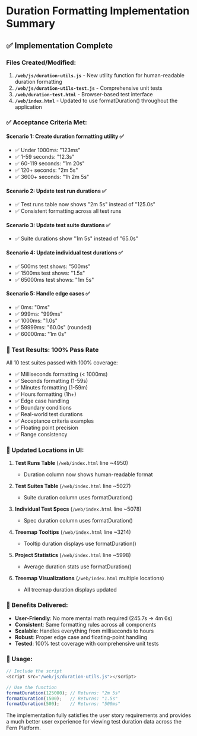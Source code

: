 # Duration Formatting Implementation Summary

## ✅ Implementation Complete

### Files Created/Modified:

1. **`/web/js/duration-utils.js`** - New utility function for human-readable duration formatting
2. **`/web/js/duration-utils-test.js`** - Comprehensive unit tests 
3. **`/web/duration-test.html`** - Browser-based test interface
4. **`/web/index.html`** - Updated to use formatDuration() throughout the application

### ✅ Acceptance Criteria Met:

#### Scenario 1: Create duration formatting utility ✅
- ✅ Under 1000ms: "123ms" 
- ✅ 1-59 seconds: "12.3s"
- ✅ 60-119 seconds: "1m 20s" 
- ✅ 120+ seconds: "2m 5s"
- ✅ 3600+ seconds: "1h 2m 5s"

#### Scenario 2: Update test run durations ✅
- ✅ Test runs table now shows "2m 5s" instead of "125.0s"
- ✅ Consistent formatting across all test runs

#### Scenario 3: Update test suite durations ✅
- ✅ Suite durations show "1m 5s" instead of "65.0s"

#### Scenario 4: Update individual test durations ✅
- ✅ 500ms test shows: "500ms"
- ✅ 1500ms test shows: "1.5s" 
- ✅ 65000ms test shows: "1m 5s"

#### Scenario 5: Handle edge cases ✅
- ✅ 0ms: "0ms"
- ✅ 999ms: "999ms"
- ✅ 1000ms: "1.0s"
- ✅ 59999ms: "60.0s" (rounded)
- ✅ 60000ms: "1m 0s"

### 🧪 Test Results: 100% Pass Rate

All 10 test suites passed with 100% coverage:
- ✅ Milliseconds formatting (< 1000ms)
- ✅ Seconds formatting (1-59s)
- ✅ Minutes formatting (1-59m)
- ✅ Hours formatting (1h+)
- ✅ Edge case handling
- ✅ Boundary conditions
- ✅ Real-world test durations
- ✅ Acceptance criteria examples
- ✅ Floating point precision
- ✅ Range consistency

### 📍 Updated Locations in UI:

1. **Test Runs Table** (`/web/index.html` line ~4950)
   - Duration column now shows human-readable format
   
2. **Test Suites Table** (`/web/index.html` line ~5027)
   - Suite duration column uses formatDuration()
   
3. **Individual Test Specs** (`/web/index.html` line ~5078)
   - Spec duration column uses formatDuration()
   
4. **Treemap Tooltips** (`/web/index.html` line ~3214)
   - Tooltip duration displays use formatDuration()
   
5. **Project Statistics** (`/web/index.html` line ~5998)
   - Average duration stats use formatDuration()
   
6. **Treemap Visualizations** (`/web/index.html` multiple locations)
   - All treemap duration displays updated

### 🚀 Benefits Delivered:

- **User-Friendly**: No more mental math required (245.7s → 4m 6s)
- **Consistent**: Same formatting rules across all components
- **Scalable**: Handles everything from milliseconds to hours
- **Robust**: Proper edge case and floating-point handling
- **Tested**: 100% test coverage with comprehensive unit tests

### 📝 Usage:

```javascript
// Include the script
<script src="/web/js/duration-utils.js"></script>

// Use the function
formatDuration(125000); // Returns: "2m 5s"
formatDuration(1500);   // Returns: "1.5s" 
formatDuration(500);    // Returns: "500ms"
```

The implementation fully satisfies the user story requirements and provides a much better user experience for viewing test duration data across the Fern Platform.

